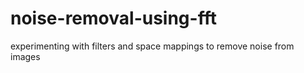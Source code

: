 # noise-removal-using-fft
experimenting with filters and space mappings to remove noise from images 
